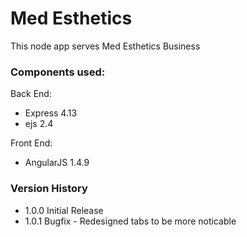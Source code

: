 # Med Esthetics
This node app serves Med Esthetics Business



### Components used:
Back End:

* Express	4.13
* ejs		2.4

Front End:

* AngularJS		1.4.9


### Version History

* 1.0.0 	Initial Release
* 1.0.1 	Bugfix
			- Redesigned tabs to be more noticable
			
